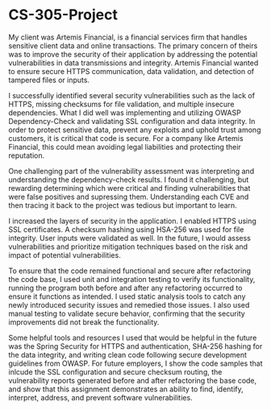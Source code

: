 # CS-305-Project

My client was Artemis Financial, is a financial services firm that handles sensitive client data and online transactions. The primary concern of theirs was to improve the security of their application by addressing the potential vulnerabilities in data transmissions and integrity. Artemis Financial wanted to ensure secure HTTPS communication, data validation, and detection of tampered files or inputs. 

I successfully identified several security vulnerabilities such as the lack of HTTPS, missing checksums for file validation, and multiple insecure dependencies. What I did well was implementing and utilizing OWASP Dependency-Check and validating SSL configuration and data integrity. In order to protect sensitive data, prevent any exploits and uphold trust among customers, it is critical that code is secure. For a company like Artemis Financial, this could mean avoiding legal liabilities and protecting their reputation. 

One challenging part of the vulnerability assessment was interpreting and understanding the dependency-check results. I found it challenging, but rewarding determining which were critical and finding vulnerabilities that were false positives and supressing them. Understanding each CVE and then tracing it back to the project was tedious but important to learn. 

I increased the layers of security in the application. I enabled HTTPS using SSL certificates. A checksum hashing using HSA-256 was used for file integrity. User inputs were validated as well. In the future, I would assess vulnerabilities and prioritize mitigation techniques based on the risk and impact of potential vulnerabilities.

To ensure that the code remained functional and secure after refactoring the code base, I used unit and integration testing to verify its functionality, running the program both before and after any refactoring occurred to ensure it functions as intended. I used static analysis tools to catch any newly introduced security issues and remedied those issues. I also used manual testing to validate secure behavior, confirming that the security improvements did not break the functionality. 

Some helpful tools and resources I used that would be helpful in the future was the Spring Security for HTTPS and authentication, SHA-256 hashing for the data integrity, and writing clean code following secure development guidelines from OWASP. For future employers, I show the code samples that inlcude the SSL configuration and secure checksum routing, the vulnerability reports generated before and after refactoring the base code, and show that this assignment demonstrates an ability to find, identify, interpret, address, and prevent software vulnerabilities. 
